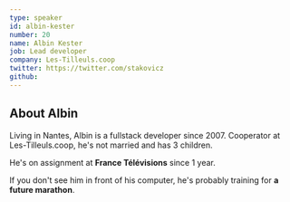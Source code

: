 ```yaml
---
type: speaker
id: albin-kester
number: 20
name: Albin Kester
job: Lead developer
company: Les-Tilleuls.coop
twitter: https://twitter.com/stakovicz
github:
---
```


## About Albin

Living in Nantes, Albin is a fullstack developer since 2007. Cooperator at Les-Tilleuls.coop, he's not married and has 3 children.

He's on assignment at **France Télévisions** since 1 year.

If you don't see him in front of his computer, he's probably training for **a future marathon**.
